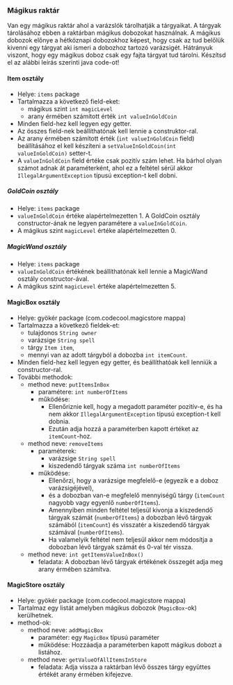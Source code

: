 ### Mágikus raktár

Van egy mágikus raktár ahol a varázslók tárolhatják a tárgyaikat. A tárgyak tárolásához ebben a raktárban mágikus dobozokat használnak. A mágikus dobozok előnye a hétköznapi dobozokhoz képest, hogy csak az tud belőlük kivenni egy tárgyat aki ismeri a dobozhoz tartozó varázsigét. Hátrányuk viszont, hogy egy mágikus doboz csak egy fajta tárgyat tud tárolni. Készítsd el az alábbi leírás szerinti java code-ot!

#### Item osztály
- Helye: `items` package
- Tartalmazza a következő field-eket:
  - mágikus szint `int magicLevel`
  - arany érmében számított érték `int valueInGoldCoin`
- Minden field-hez kell legyen egy getter.
- Az összes field-nek beállíthatónak kell lennie a construktor-ral.
- Az arany érmében számított érték (`int valueInGoldCoin` field) beállításához el kell készíteni a `setValueInGoldCoin(int valueInGoldCoin)` setter-t.
- A `valueInGoldCoin` field értéke csak pozitív szám lehet. Ha bárhol olyan számot adnak át paraméterként, ahol ez a feltétel sérül akkor `IllegalArgumentException` típusú exception-t kell dobni.

##### GoldCoin osztály
- Helye: `items` package
- `valueInGoldCoin` értéke alapértelmezetten 1. A GoldCoin osztály constructor-ának ne legyen paramétere a `valueInGoldCoin`.
- A mágikus szint `magicLevel` értéke alapértelmezetten 0.

##### MagicWand osztály
- Helye: `items` package
- `valueInGoldCoin` értékének beállíthatónak kell lennie a MagicWand osztály constructor-ával.
- A mágikus szint `magicLevel` értéke alapértelmezetten 5.

#### MagicBox osztály
- Helye: gyökér package (com.codecool.magicstore mappa)
- Tartalmazza a következő fieldek-et:
  - tulajdonos `String owner`
  - varázsige `String spell`
  - tárgy `Item item`,
  - mennyi van az adott tárgyból a dobozba `int itemCount`.
- Minden field-hez kell legyen egy getter, és beállíthatóak kell lenniük a constructor-ral.
- További methodok:
  - method neve: `putItemsInBox`  
    - paramétere: `int numberOfItems`
    - működése:
      - Ellenőriznie kell, hogy a megadott paraméter pozitív-e, és ha nem akkor `IllegalArgumentException` típusú exception-t kell dobnia.
      - Ezután adja hozzá a paraméterben kapott értéket az `itemCount`-hoz.
  - method neve: `removeItems`
    - paraméterek:
      - varázsige `String spell`
      - kiszedendő tárgyak száma `int numberOfItems`
    - működése:
      - Ellenőrzi, hogy a varázsige megfelelő-e (egyezik e a doboz varázsigéjével),
      - és a dobozban van-e megfelelő mennyiségű tárgy (`itemCount` nagyobb vagy egyenlő `numberOfItems`).
      - Amennyiben minden feltétel teljesül kivonja a kiszedendő tárgyak számát (`numberOfItems`) a dobozban lévő tárgyak számából (`itemCount`) és visszatér  a kiszedendő tárgyak számával (`numberOfItems`).
      - Ha valamelyik feltétel nem teljesül akkor nem módosítja a dobozban lévő tárgyak számát és 0-val tér vissza.
  - method neve: `int getItemsValueInBox()`
    - feladata: A dobozban lévő tárgyak értékének összegét adja meg arany érmében számítva.

#### MagicStore osztály
- Helye: gyökér package (com.codecool.magicstore mappa)
- Tartalmaz egy listát amelyben mágikus dobozok (`MagicBox`-ok) kerülhetnek.
- method-ok:
  - method neve: `addMagicBox`
    - paraméter: egy `MagicBox` típusú paraméter
    - működése:  Hozzáadja a paraméterben kapott mágikus dobozt a listához.
  - method neve: `getValueOfAllItemsInStore`
    - feladata: Adja vissza a raktárban lévő összes tárgy együttes értékét arany érmében kifejezve.
